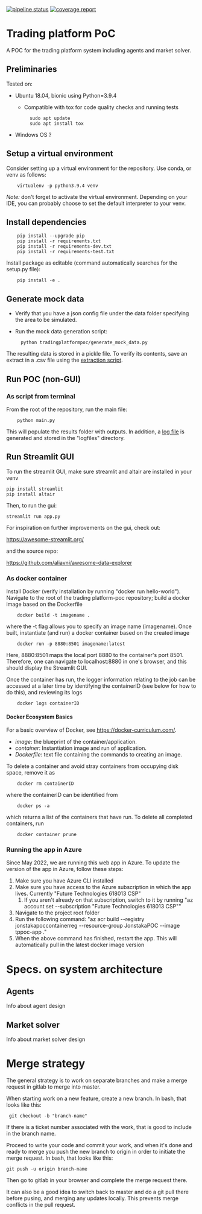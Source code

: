 [![pipeline status](https://gitlab01.afdrift.se/futuretechnologies/tornet-jonstaka/trading-platform-poc/badges/main/pipeline.svg)](https://gitlab01.afdrift.se/futuretechnologies/tornet-jonstaka/trading-platform-poc/commits/main)
[![coverage report](https://gitlab01.afdrift.se/futuretechnologies/tornet-jonstaka/trading-platform-poc/badges/main/coverage.svg)](https://gitlab01.afdrift.se/futuretechnologies/tornet-jonstaka/trading-platform-poc/commits/main)

# Trading platform PoC

A POC for the trading platform system including agents and market solver.

## Preliminaries
Tested on:
- Ubuntu 18.04, bionic using Python=3.9.4
  - Compatible with tox for code quality checks and running tests

          sudo apt update
          sudo apt install tox
- Windows OS ?

## Setup a virtual environment
Consider setting up a virtual environment for the repository. Use conda, or venv as follows:

        virtualenv -p python3.9.4 venv

*Note:* don't forget to activate the virtual environment. Depending on your IDE, you can probably choose to set the 
default interpreter to your venv.

## Install dependencies

        pip install --upgrade pip
        pip install -r requirements.txt
        pip install -r requirements-dev.txt
        pip install -r requirements-test.txt

Install package as editable (command automatically searches for the setup.py file): 
        
        pip install -e .

## Generate mock data
* Verify that you have a json config file under the data folder specifying the area to be simulated.
* Run the mock data generation script:

        python tradingplatformpoc/generate_mock_data.py

The resulting data is stored in a pickle file. To verify its contents, save an extract in a .csv file using the 
[extraction script](scripts/extract_df_from_mock_datas_pickle_file.py).
## Run POC (non-GUI)

### As script from terminal
From the root of the repository, run the main file:

        python main.py

This will populate the results folder with outputs. In addition, a [log file](logfiles/trading-platform-poc.log) is 
generated and stored in the "logfiles" directory.

## Run Streamlit GUI
To run the streamlit GUI, make sure streamlit and altair are installed in your venv

    pip install streamlit
    pip install altair

Then, to run the gui:

    streamlit run app.py

For inspiration on further improvements on the gui, check out:

https://awesome-streamlit.org/

and the source repo:

https://github.com/aliavni/awesome-data-explorer

### As docker container
Install Docker (verify installation by running "docker run hello-world"). Navigate to the root of the trading 
platform-poc repository; build a docker image based on the Dockerfile

        docker build -t imagename .

where the -t flag allows you to specify an image name (imagename). Once built, instantiate (and run) a docker container 
based on the created image

        docker run -p 8880:8501 imagename:latest

Here, 8880:8501 maps the local port 8880 to the container's port 8501. Therefore, one can navigate to localhost:8880 in
one's browser, and this should display the Streamlit GUI.

Once the container has run, the logger information relating to the job can be accessed at a later time by identifying 
the containerID (see below for how to do this), and reviewing its logs

        docker logs containerID

#### Docker Ecosystem Basics
For a basic overview of Docker, see https://docker-curriculum.com/.
- *image*: the blueprint of the container/application.
- *container*: Instantiation image and run of application.
- *Dockerfile*: text file containing the commands to creating an image.

To delete a container and avoid stray containers from occupying disk space, remove it as

        docker rm containerID

where the containerID can be identified from

        docker ps -a

which returns a list of the containers that have run. To delete all completed containers, run

        docker container prune

### Running the app in Azure
Since May 2022, we are running this web app in Azure. To update the version of the app in Azure, follow these steps:
1. Make sure you have Azure CLI installed
2. Make sure you have access to the Azure subscription in which the app lives. Currently "Future Technologies 618013 CSP"
   1. If you aren't already on that subscription, switch to it by running "az account set --subscription "Future Technologies 618013 CSP""
3. Navigate to the project root folder
4. Run the following command: "az acr build --registry jonstakapoccontainerreg --resource-group JonstakaPOC --image tppoc-app ."
5. When the above command has finished, restart the app. This will automatically pull in the latest docker image version


# Specs. on system architecture 
## Agents
Info about agent design

## Market solver
Info about market solver design


# Merge strategy
The general strategy is to work on separate branches and make a merge request in gitlab to merge into master.

When starting work on a new feature, create a new branch. In bash, that looks like this:

     git checkout -b "branch-name"
If there is a ticket number associated with the work, that is good to include in the branch name.

Proceed to write your code and commit your work, and when it's done and ready to merge you push the new branch to origin in order to initiate the merge request. In bash, that looks like this:

    git push -u origin branch-name
Then go to gitlab in your browser and complete the merge request there.

It can also be a good idea to switch back to master and do a git pull there before pusing, and merging any updates locally. This prevents merge conflicts in the pull request.